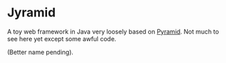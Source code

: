 # Jyramid

A toy web framework in Java very loosely based on [Pyramid](http://pylonsproject.org). Not much to see here yet except some awful code.

(Better name pending).
